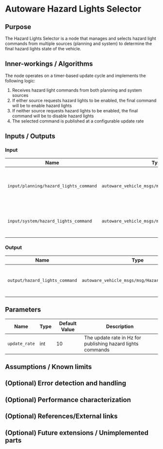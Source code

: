 # Autoware Hazard Lights Selector

## Purpose

The Hazard Lights Selector is a node that manages and selects hazard light commands from multiple sources (planning and system) to determine the final hazard lights state of the vehicle.

## Inner-workings / Algorithms

The node operates on a timer-based update cycle and implements the following logic:

1. Receives hazard light commands from both planning and system sources
2. If either source requests hazard lights to be enabled, the final command will be to enable hazard lights
3. If neither source requests hazard lights to be enabled, the final command will be to disable hazard lights
4. The selected command is published at a configurable update rate

## Inputs / Outputs

### Input

| Name                                   | Type                                            | Description                                    |
| -------------------------------------- | ----------------------------------------------- | ---------------------------------------------- |
| `input/planning/hazard_lights_command` | `autoware_vehicle_msgs/msg/HazardLightsCommand` | Hazard lights command from the planning system |
| `input/system/hazard_lights_command`   | `autoware_vehicle_msgs/msg/HazardLightsCommand` | Hazard lights command from the system          |

### Output

| Name                           | Type                                            | Description                        |
| ------------------------------ | ----------------------------------------------- | ---------------------------------- |
| `output/hazard_lights_command` | `autoware_vehicle_msgs/msg/HazardLightsCommand` | The selected hazard lights command |

## Parameters

| Name          | Type | Default Value | Description                                                 |
| ------------- | ---- | ------------- | ----------------------------------------------------------- |
| `update_rate` | int  | 10            | The update rate in Hz for publishing hazard lights commands |

## Assumptions / Known limits

## (Optional) Error detection and handling

## (Optional) Performance characterization

## (Optional) References/External links

## (Optional) Future extensions / Unimplemented parts
